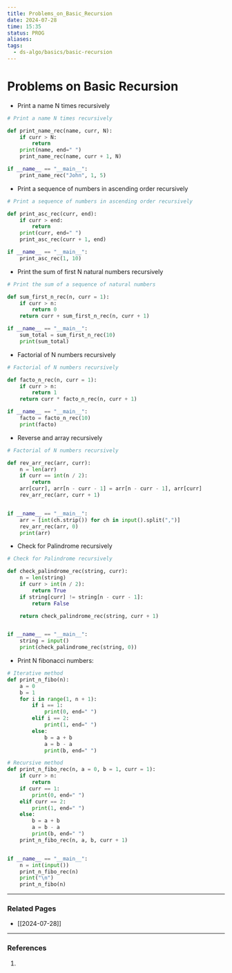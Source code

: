 ```yaml
---
title: Problems_on_Basic_Recursion
date: 2024-07-28
time: 15:35
status: PROG
aliases: 
tags:
  - ds-algo/basics/basic-recursion
---
```

# Problems on Basic Recursion

- Print a name N times recursively

```python
# Print a name N times recursively

def print_name_rec(name, curr, N):
    if curr > N:
        return
    print(name, end=" ")
    print_name_rec(name, curr + 1, N)

if __name__ == "__main__":
    print_name_rec("John", 1, 5)
```

- Print a sequence of numbers in ascending order recursively

```python
# Print a sequence of numbers in ascending order recursively

def print_asc_rec(curr, end):
    if curr > end:
        return
    print(curr, end=" ")
    print_asc_rec(curr + 1, end)

if __name__ == "__main__":
    print_asc_rec(1, 10)
```

- Print the sum of first N natural numbers recursively

```python
# Print the sum of a sequence of natural numbers

def sum_first_n_rec(n, curr = 1):
    if curr > n:
        return 0
    return curr + sum_first_n_rec(n, curr + 1)

if __name__ == "__main__":
    sum_total = sum_first_n_rec(10)
    print(sum_total)
```

- Factorial of N numbers recursively

```python
# Factorial of N numbers recursively

def facto_n_rec(n, curr = 1):
    if curr > n:
        return 1
    return curr * facto_n_rec(n, curr + 1)

if __name__ == "__main__":
    facto = facto_n_rec(10)
    print(facto)
```

- Reverse and array recursively

```python
# Factorial of N numbers recursively

def rev_arr_rec(arr, curr):
    n = len(arr)
    if curr == int(n / 2):
        return
    arr[curr], arr[n - curr - 1] = arr[n - curr - 1], arr[curr]
    rev_arr_rec(arr, curr + 1)


if __name__ == "__main__":
    arr = [int(ch.strip()) for ch in input().split(",")]
    rev_arr_rec(arr, 0)
    print(arr)
```

- Check for Palindrome recursively

```python
# Check for Palindrome recursively

def check_palindrome_rec(string, curr):
    n = len(string)
    if curr > int(n / 2):
        return True
    if string[curr] != string[n - curr - 1]:
        return False

    return check_palindrome_rec(string, curr + 1)


if __name__ == "__main__":
    string = input()
    print(check_palindrome_rec(string, 0))
```

- Print N fibonacci numbers:

```python
# Iterative method
def print_n_fibo(n):
    a = 0
    b = 1
    for i in range(1, n + 1):
        if i == 1:
            print(0, end=" ")
        elif i == 2:
            print(1, end=" ")
        else:
            b = a + b
            a = b - a
            print(b, end=" ")

# Recursive method
def print_n_fibo_rec(n, a = 0, b = 1, curr = 1):
    if curr > n:
        return
    if curr == 1:
        print(0, end=" ")
    elif curr == 2:
        print(1, end=" ")
    else:
        b = a + b
        a = b - a
        print(b, end=" ")
    print_n_fibo_rec(n, a, b, curr + 1)


if __name__ == "__main__":
    n = int(input())
    print_n_fibo_rec(n)
    print("\n")
    print_n_fibo(n)
```


---
### Related Pages

- [[2024-07-28]]

---
### References

1. 
